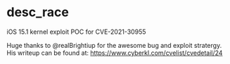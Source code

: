 # desc_race
iOS 15.1 kernel exploit POC for CVE-2021-30955

Huge thanks to @realBrightiup for the awesome bug and exploit stratergy. His writeup can be found at: https://www.cyberkl.com/cvelist/cvedetail/24
